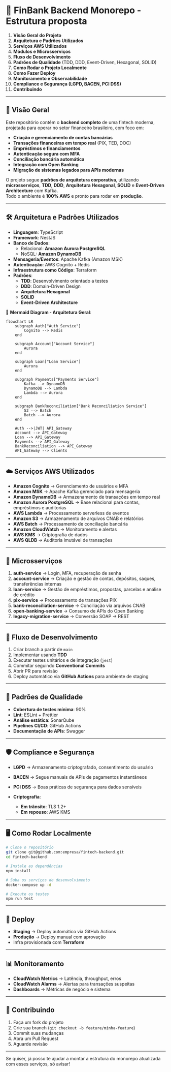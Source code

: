 # 🏦 FinBank Backend Monorepo - Estrutura proposta

1. **Visão Geral do Projeto**  
2. **Arquitetura e Padrões Utilizados**  
3. **Serviços AWS Utilizados**  
4. **Módulos e Microsserviços**  
5. **Fluxo de Desenvolvimento**  
6. **Padrões de Qualidade** (TDD, DDD, Event-Driven, Hexagonal, SOLID)  
7. **Como Rodar o Projeto Localmente**  
8. **Como Fazer Deploy**  
9. **Monitoramento e Observabilidade**  
10. **Compliance e Segurança (LGPD, BACEN, PCI DSS)**  
11. **Contribuindo**

---

## 📌 Visão Geral

Este repositório contém o **backend completo** de uma fintech moderna, projetada para operar no setor financeiro brasileiro, com foco em:

- **Criação e gerenciamento de contas bancárias**  
- **Transações financeiras em tempo real** (PIX, TED, DOC)  
- **Empréstimos e financiamentos**  
- **Autenticação segura com MFA**  
- **Conciliação bancária automática**  
- **Integração com Open Banking**  
- **Migração de sistemas legados para APIs modernas**

O projeto segue **padrões de arquitetura corporativa**, utilizando **microsserviços**, **TDD**, **DDD**, **Arquitetura Hexagonal**, **SOLID** e **Event-Driven Architecture** com Kafka.  
Todo o ambiente é **100% AWS** e pronto para rodar em **produção**.

---

## 🛠 Arquitetura e Padrões Utilizados

- **Linguagem**: TypeScript  
- **Framework**: NestJS  
- **Banco de Dados**:  
  - Relacional: **Amazon Aurora PostgreSQL**  
  - NoSQL: **Amazon DynamoDB**  
- **Mensageria/Eventos**: Apache Kafka (Amazon MSK)  
- **Autenticação**: AWS Cognito + Redis  
- **Infraestrutura como Código**: Terraform  
- **Padrões**:  
  - **TDD**: Desenvolvimento orientado a testes  
  - **DDD**: Domain-Driven Design  
  - **Arquitetura Hexagonal**  
  - **SOLID**  
  - **Event-Driven Architecture**

📜 **Mermaid Diagram - Arquitetura Geral**:
```mermaid
flowchart LR
    subgraph Auth["Auth Service"]
        Cognito --> Redis
    end

    subgraph Account["Account Service"]
        Aurora
    end

    subgraph Loan["Loan Service"]
        Aurora
    end

    subgraph Payments["Payments Service"]
        Kafka --> DynamoDB
        DynamoDB --> Lambda
        Lambda --> Aurora
    end

    subgraph BankReconciliation["Bank Reconciliation Service"]
        S3 --> Batch
        Batch --> Aurora
    end

    Auth -->|JWT| API_Gateway
    Account --> API_Gateway
    Loan --> API_Gateway
    Payments --> API_Gateway
    BankReconciliation --> API_Gateway
    API_Gateway --> Clients
````

---

## ☁️ Serviços AWS Utilizados

* **Amazon Cognito** → Gerenciamento de usuários e MFA
* **Amazon MSK** → Apache Kafka gerenciado para mensageria
* **Amazon DynamoDB** → Armazenamento de transações em tempo real
* **Amazon Aurora PostgreSQL** → Base relacional para contas, empréstimos e auditorias
* **AWS Lambda** → Processamento serverless de eventos
* **Amazon S3** → Armazenamento de arquivos CNAB e relatórios
* **AWS Batch** → Processamento de conciliação bancária
* **Amazon CloudWatch** → Monitoramento e alertas
* **AWS KMS** → Criptografia de dados
* **AWS QLDB** → Auditoria imutável de transações

---

## 🧩 Microsserviços

1. **auth-service** → Login, MFA, recuperação de senha
2. **account-service** → Criação e gestão de contas, depósitos, saques, transferências internas
3. **loan-service** → Gestão de empréstimos, propostas, parcelas e análise de crédito
4. **pix-service** → Processamento de transações PIX
5. **bank-reconciliation-service** → Conciliação via arquivos CNAB
6. **open-banking-service** → Consumo de APIs do Open Banking
7. **legacy-migration-service** → Conversão SOAP → REST

---

## 🔄 Fluxo de Desenvolvimento

1. Criar branch a partir de `main`
2. Implementar usando **TDD**
3. Executar testes unitários e de integração (`jest`)
4. Commitar seguindo **Conventional Commits**
5. Abrir PR para revisão
6. Deploy automático via **GitHub Actions** para ambiente de staging

---

## 📏 Padrões de Qualidade

* **Cobertura de testes mínima**: 90%
* **Lint**: ESLint + Prettier
* **Análise estática**: SonarQube
* **Pipelines CI/CD**: GitHub Actions
* **Documentação de APIs**: Swagger

---

## 🛡 Compliance e Segurança

* **LGPD** → Armazenamento criptografado, consentimento do usuário
* **BACEN** → Segue manuais de APIs de pagamentos instantâneos
* **PCI DSS** → Boas práticas de segurança para dados sensíveis
* **Criptografia**:

  * **Em trânsito**: TLS 1.2+
  * **Em repouso**: AWS KMS

---

## 🖥 Como Rodar Localmente

```bash
# Clone o repositório
git clone git@github.com:empresa/fintech-backend.git
cd fintech-backend

# Instale as dependências
npm install

# Suba os serviços de desenvolvimento
docker-compose up -d

# Execute os testes
npm run test
```

---

## 🚀 Deploy

* **Staging** → Deploy automático via GitHub Actions
* **Produção** → Deploy manual com aprovação
* Infra provisionada com **Terraform**

---

## 📊 Monitoramento

* **CloudWatch Metrics** → Latência, throughput, erros
* **CloudWatch Alarms** → Alertas para transações suspeitas
* **Dashboards** → Métricas de negócio e sistema

---

## 🤝 Contribuindo

1. Faça um fork do projeto
2. Crie sua branch (`git checkout -b feature/minha-feature`)
3. Commit suas mudanças
4. Abra um Pull Request
5. Aguarde revisão


---

Se quiser, já posso te ajudar a montar a estrutura do monorepo atualizada com esses serviços, só avisar!
```
